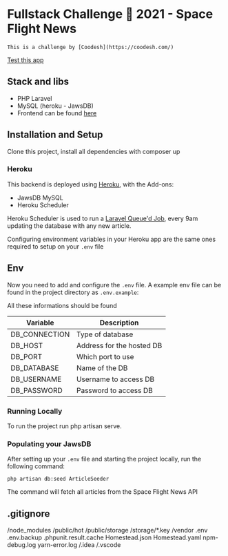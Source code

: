 # Fullstack Challenge 🏅 2021 - Space Flight News

```
This is a challenge by [Coodesh](https://coodesh.com/)
```

[Test this app](https://coodesh-challenge-backend.herokuapp.com/)

## Stack and libs

-   PHP Laravel
-   MySQL (heroku - JawsDB)
-   Frontend can be found [here](https://github.com/cpcm94/coodesh-frontend)

## Installation and Setup

Clone this project, install all dependencies with composer up

### Heroku

This backend is deployed using [Heroku](www.heroku.com), with the Add-ons:

-   JawsDB MySQL
-   Heroku Scheduler

Heroku Scheduler is used to run a [Laravel Queue'd Job](https://laravel.com/docs/9.x/queues#running-the-queue-worker), every 9am updating the database with any new article.

Configuring environment variables in your Heroku app are the same ones required to setup on your `.env` file

## Env

Now you need to add and configure the `.env` file. A example env file can be found in the project directory as `.env.example`:

All these informations should be found

| Variable      | Description               |
| ------------- | ------------------------- |
| DB_CONNECTION | Type of database          |
| DB_HOST       | Address for the hosted DB |
| DB_PORT       | Which port to use         |
| DB_DATABASE   | Name of the DB            |
| DB_USERNAME   | Username to access DB     |
| DB_PASSWORD   | Password to access DB     |

### Running Locally

To run the project run php artisan serve.

### Populating your JawsDB

After setting up your `.env` file and starting the project locally, run the following command:

```
php artisan db:seed ArticleSeeder
```

The command will fetch all articles from the Space Flight News API

## .gitignore

/node_modules
/public/hot
/public/storage
/storage/\*.key
/vendor
.env
.env.backup
.phpunit.result.cache
Homestead.json
Homestead.yaml
npm-debug.log
yarn-error.log
/.idea
/.vscode
